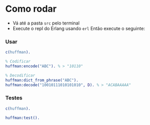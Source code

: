 # Como rodar

- Vá até a pasta `src` pelo terminal
- Execute o repl do Erlang usando `erl`
Então execute o seguinte:

### Usar
````erlang
c(huffman).

% Codificar
huffman:encode("ABC"). % > "10110"

% Decodificar
huffman:dict_from_phrase("ABC").
huffman:decode("10010111010101010", D). % > "ACABAAAAA"
````

### Testes
````erlang
c(huffman).

huffman:test().
````
